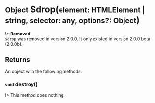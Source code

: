 # <small>Object</small> $drop(<small>element: HTMLElement | string, selector: any, options?: Object</small>)

!> <strong>Removed</strong><br>
`$drop` was removed in version 2.0.0. It only existed in version 2.0.0 beta (2.0.0b).

## Returns
An object with the following methods:
### <small>void</small> destroy()

!> This method does nothing.